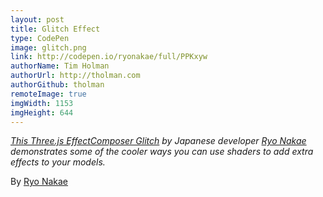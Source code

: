 ```yaml
---
layout: post
title: Glitch Effect
type: CodePen
image: glitch.png
link: http://codepen.io/ryonakae/full/PPKxyw
authorName: Tim Holman
authorUrl: http://tholman.com
authorGithub: tholman
remoteImage: true
imgWidth: 1153
imgHeight: 644
---
```


_[This Three.js EffectComposer Glitch](http://codepen.io/ryonakae/full/PPKxyw) by Japanese developer [Ryo Nakae](http://brdr.jp) demonstrates some of the cooler ways you can use shaders to add extra effects to your models._

By [Ryo Nakae](http://brdr.jp)
